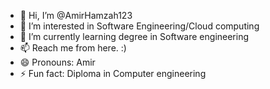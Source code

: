 - 👋 Hi, I’m @AmirHamzah123
- 👀 I’m interested in Software Engineering/Cloud computing      
- 🌱 I’m currently learning degree in Software engineering
- 📫 Reach me from here. :)
- 😄 Pronouns: Amir
- ⚡ Fun fact: Diploma in Computer engineering

<!---
AmirHamzah123/AmirHamzah123 is a ✨ special ✨ repository because its `README.md` (this file) appears on your GitHub profile.
You can click the Preview link to take a look at your changes.
--->
